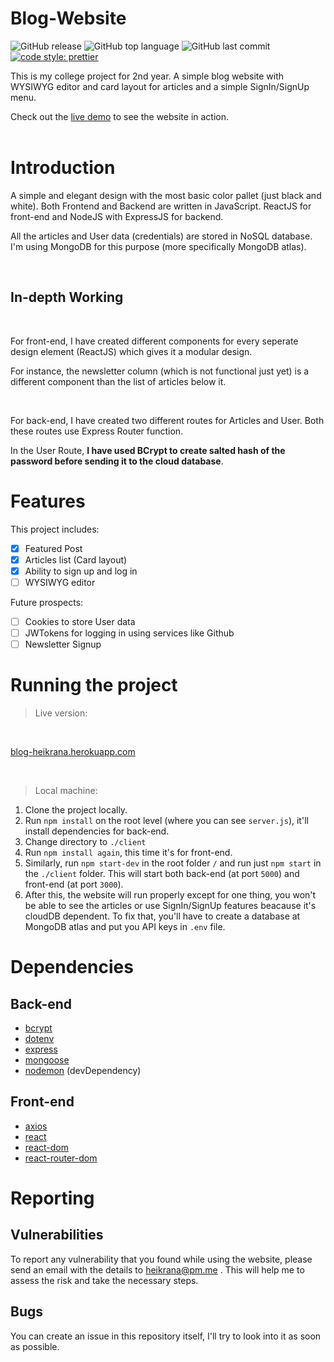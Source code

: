 # Blog-Website
![GitHub release](https://img.shields.io/github/release/Heikrana/my-blog-website.svg?style=popout-square)
![GitHub top language](https://img.shields.io/github/languages/top/Heikrana/my-blog-website.svg?style=popout-square) ![GitHub last commit](https://img.shields.io/github/last-commit/Heikrana/my-blog-website.svg?style=popout-square) [![code style: prettier](https://img.shields.io/badge/code_style-prettier-ff69b4.svg?style=flat-square)](https://github.com/prettier/prettier)


This is my college project for 2nd year. A simple blog website with WYSIWYG editor and card layout for articles and a simple SignIn/SignUp menu.

Check out the [live demo](https://blog-heikrana.herokuapp.com) to see the website in action.
<br><br>

# Introduction

A simple and elegant design with the most basic color pallet (just black and white). Both Frontend and Backend are written in JavaScript. ReactJS for front-end and NodeJS with ExpressJS for backend.

All the articles and User data (credentials) are stored in NoSQL database. I'm using MongoDB for this purpose (more specifically MongoDB atlas).

<br>

## In-depth Working

<br>

For front-end, I have created different components for every seperate design element (ReactJS) which gives it a modular design.

For instance, the newsletter column (which is not functional just yet) is a different component than the list of articles below it.

<br>

For back-end, I have created two different routes for Articles and User. Both these routes use Express Router function.

In the User Route, **I have used BCrypt to create salted hash of the password before sending it to the cloud database**.

# Features

This project includes:

- [x] Featured Post
- [x] Articles list (Card layout)
- [x] Ability to sign up and log in
- [ ] WYSIWYG editor

Future prospects:

- [ ] Cookies to store User data
- [ ] JWTokens for logging in using services like Github
- [ ] Newsletter Signup

# Running the project

> Live version:
<br>

[blog-heikrana.herokuapp.com](https://blog-heikrana.herokuapp.com)

<br>

> Local machine:

1. Clone the project locally.
2. Run `npm install` on the root level (where you can see `server.js`), it'll install dependencies for back-end.
3. Change directory to `./client`
4. Run `npm install again`, this time it's for front-end.
5. Similarly, run `npm start-dev` in the root folder `/` and run just `npm start` in the `./client` folder. This will start both back-end (at port `5000`) and front-end (at port `3000`).
6. After this, the website will run properly except for one thing, you won't be able to see the articles or use SignIn/SignUp features beacause it's cloudDB dependent. To fix that, you'll have to create a database at MongoDB atlas and put you API keys in `.env` file.

# Dependencies

## Back-end

- [bcrypt](https://www.npmjs.com/package/bcrypt)
- [dotenv](https://www.npmjs.com/package/dotenv)
- [express](https://www.npmjs.com/package/express)
- [mongoose](https://www.npmjs.com/package/mongoose)
- [nodemon](https://www.npmjs.com/package/nodemon) (devDependency)

## Front-end

- [axios](https://www.npmjs.com/package/axios)
- [react](https://www.npmjs.com/package/react)
- [react-dom](https://www.npmjs.com/package/react-dom)
- [react-router-dom](https://www.npmjs.com/package/react-router-dom)

# Reporting

## Vulnerabilities

To report any vulnerability that you found while using the website, please send an email with the details to heikrana@pm.me
. This will help me to assess the risk and take the necessary steps.

## Bugs

You can create an issue in this repository itself, I'll try to look into it as soon as possible.